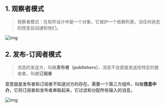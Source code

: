 ## 1. 观察者模式

> 观察者模式：在软件设计中是一个对象，它维护一个依赖列表，当任何状态的改变自动通知他们。

![img](https://user-gold-cdn.xitu.io/2017/11/22/15fe1b1f1797e09a?imageView2/0/w/1280/h/960/format/webp/ignore-error/1)

## 2. 发布-订阅者模式

> 消息的发送方，叫做**发布者（publishers）**，消息不会直接发送给特定的接收者，叫做**订阅者**

意思就是发布者和订阅者不知道对方的存在。需要一个第三方组件，叫做**信息中介**，它将订阅者和发布者串联起来，它过滤和分配所有输入的消息。

![img](https://user-gold-cdn.xitu.io/2017/11/22/15fe1b1f07c13719?imageslim)

